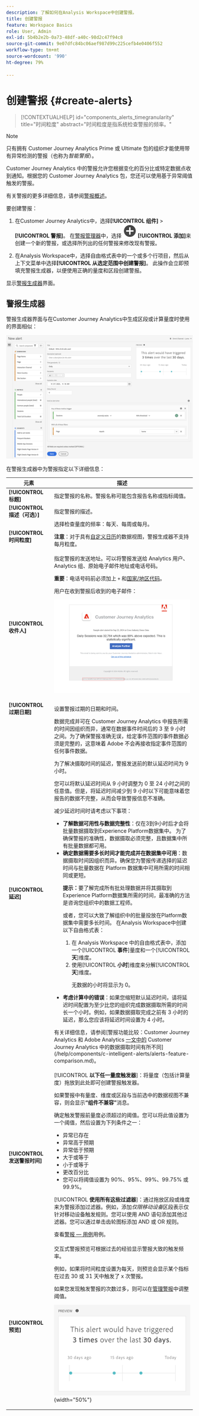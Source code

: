 ```yaml
---
description: 了解如何在Analysis Workspace中创建警报。
title: 创建警报
feature: Workspace Basics
role: User, Admin
exl-id: 5b4b2e2b-0a73-48df-a40c-98d2c47f94c8
source-git-commit: 9e07dfc84bc06aef987d99c225cefb4e0406f552
workflow-type: tm+mt
source-wordcount: '990'
ht-degree: 79%

---
```


# 创建警报 {#create-alerts}

<!-- markdownlint-disable MD034 -->

>[!CONTEXTUALHELP]
>id="components_alerts_timegranularity"
>title="时间粒度"
>abstract="时间粒度是指系统检查警报的频率。"

<!-- markdownlint-enable MD034 -->


>[!NOTE]
>
>只有拥有 Customer Journey Analytics Prime 或 Ultimate 包的组织才能使用带有异常检测的警报（也称为&#x200B;_智能警报_）。

Customer Journey Analytics 中的警报允许您根据变化的百分比或特定数据点收到通知。根据您的 Customer Journey Analytics 包，您还可以使用基于异常阈值触发的警报。

有关警报的更多详细信息，请参阅[警报概述](/help/components/c-intelligent-alerts/intelligent-alerts.md)。

要创建警报：

<!-- Note that there are difference in how alerts are created in CJA vs AA. In AA you can create alerts from the Workspace menu and using a shortcut; these are not possible in CJA... -->

1. 在Customer Journey Analytics中，选择&#x200B;**[!UICONTROL 组件]** > **[!UICONTROL 警报]**。 在[警报管理器](alert-manager.md)中，选择 ![AddCircle](/help/assets/icons/AddCircle.svg) **[!UICONTROL 添加]**&#x200B;来创建一个新的警报，或选择所列出的任何警报来修改现有警报。

1. 在Analysis Workspace中，选择自由格式表中的一个或多个行项目，然后从上下文菜单中选择&#x200B;**[!UICONTROL 从选定范围中创建警报]**。 此操作会立即预填充警报生成器，以便使用正确的量度和区段创建警报。

显示[警报生成器](#alert-builder)界面。


## 警报生成器

警报生成器界面与在Customer Journey Analytics中生成区段或计算量度时使用的界面相似：

![警报构建器界面](assets/alert-builder.png)

在警报生成器中为警报指定以下详细信息：

| 元素 | 描述 |
|---------|----------|
| **[!UICONTROL 标题]** | 指定警报的名称。警报名称可能包含报告名称或指标阈值。 |
| **[!UICONTROL 描述（可选）]** | 指定警报的描述。 |
| **[!UICONTROL 时间粒度]** | 选择检查量度的频率：每天、每周或每月。<p><b>注意</b>：对于具有[自定义日历](/help/data-views/create-dataview.md#calendar)的数据视图，警报生成器不支持每月粒度。<!--true?--></p> |
| **[!UICONTROL 收件人]** | 指定警报的发送地址。可以将警报发送给 Analytics 用户、Analytics 组、原始电子邮件地址或电话号码。<p><b>重要</b>：电话号码前必须加上 `+` 和[国家/地区代码](https://countrycode.org/)。</p><p>用户在收到警报后收到的电子邮件：</p><p>![警报电子邮件](assets/alerts-email.PNG)</p> |
| **[!UICONTROL 过期日期]** | 设置警报过期的日期和时间。 |
| **[!UICONTROL 延迟]** | 数据完成并可在 Customer Journey Analytics 中报告所需的时间因组织而异，通常在数据事件时间后的 3 至 9 小时之间。为了确保警报准确无误，给定事件范围的事件数据必须是完整的，这意味着 Adobe 不会再接收指定事件范围的任何事件数据。<p>为了解决摄取时间的延迟，警报发送前的默认延迟时间为 9 小时。</p><p>您可以将默认延迟时间从 9 小时调整为 0 至 24 小时之间的任意值。但是，将延迟时间减少到 9 小时以下可能意味着您报告的数据不完整，从而会导致警报信息不准确。</p><p>减少延迟时间时请考虑以下事项：</p><ul><li>**了解数据可用性与数据完整性**：仅在3到9小时后才会将批量数据摄取到Experience Platform数据集中。 为了确保警报的准确性，数据摄取必须完整，且数据集中所有批量数据都可用。</li><li>**确定数据需要多长时间才能完成并在数据集中可用**：数据摄取时间因组织而异。确保您为警报传递选择的延迟时间与批量数据在 Platform 数据集中可用所需的时间相同或更短<!--add link? -->。</li><p>**提示：**&#x200B;要了解完成所有批处理数据并将其摄取到Experience Platform数据集所需的时间，最准确的方法是咨询您组织中的数据工程师。</p><p>或者，您可以大致了解组织中的批量投放在Platform数据集中需要多长时间。 在Analysis Workspace中创建以下自由格式表：</p><ol><li>在 Analysis Workspace 中的自由格式表中，添加一个&#x200B;[!UICONTROL **事件**]&#x200B;量度和一个&#x200B;[!UICONTROL **天**]&#x200B;维度。</li><li>使用&#x200B;[!UICONTROL **小时**]&#x200B;维度来分解&#x200B;[!UICONTROL **天**]&#x200B;维度。<p>无数据的小时将显示为 0。</p></li></ol><li>**考虑计算中的错误**：如果您缩短默认延迟时间，请将延迟时间配置为至少比您的组织完成数据摄取所需的时间长一个小时。例如，如果数据摄取完成之前有 3 小时的延迟，那么您应该将延迟时间设置为 4 小时。</li></ul><p>有关详细信息，请参阅[警报功能比较：Customer Journey Analytics 和 Adobe Analytics [一文中的](/help/components/c-intelligent-alerts/alerts-feature-comparison.md#data-ingestion-times-vary-in-customer-journey-analytics) Customer Journey Analytics 中的数据摄取时间有所不同](/help/components/c-intelligent-alerts/alerts-feature-comparison.md)。 |
| **[!UICONTROL 发送警报时间]** | [!UICONTROL **以下任一量度触发器**]：将量度（包括计算量度）拖放到此处即可创建警报触发器。<p>如果警报中有量度、维度或区段与当前选中的数据视图不兼容，则会显示&#x200B;**“组件不兼容”**&#x200B;消息。</p><p>确定触发警报前量度必须超过的阈值。您可以将此值设置为一个阈值，然后设置为下列条件之一：</p><ul><li>异常已存在</li><li>异常高于预期</li><li>异常低于预期</li><li>大于或等于</li><li>小于或等于</li><li>更改百分比</li><li>您可以将阈值设置为 90%、95%、99%、99.75% 或 99.9%。</li></ul><p>[!UICONTROL **使用所有这些过滤器**]：通过拖放区段或维度来为警报添加过滤器。例如，添加&#x200B;*仅限移动设备*&#x200B;区段表示仅针对移动设备触发规则。您可以使用 AND 语句添加其他过滤器。您可以通过单击齿轮图标添加 AND 或 OR 规则。</p><p>查看[警报 — 用例](/help/components/c-intelligent-alerts/alerts-use-cases.md)用例。</p> |
| **[!UICONTROL 预览]** | 交互式警报预览可根据过去的经验显示警报大致的触发频率。<p>例如，如果将时间粒度设置为每天，则预览会显示某个指标在过去 30 或 31 天中触发了 x 次警报。</p><p>如果您发现触发警报的次数过多，则可以在[管理警报](/help/components/c-intelligent-alerts/alert-manager.md)中调整阈值。</p><p>![](assets/alert-preview.png){width="50%"}</p> |
